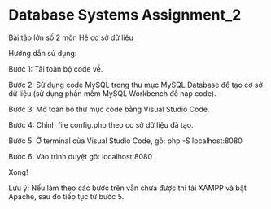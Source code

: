 # Database Systems Assignment_2
 
Bài tập lớn số 2 môn Hệ cơ sở dữ liệu

Hướng dẫn sử dụng:

Bước 1: Tải toàn bộ code về.

Bước 2: Sử dụng code MySQL trong thư mục MySQL Database để tạo cơ sở dữ liệu (sử dụng phần mềm MySQL Workbench để nạp code).

Bước 3: Mở toàn bộ thư mục code bằng Visual Studio Code.

Bước 4: Chỉnh file config.php theo cơ sở dữ liệu đã tạo.

Bước 5: Ở terminal của Visual Studio Code, gõ: php -S localhost:8080

Bước 6: Vào trình duyệt gõ: localhost:8080

Xong!

Lưu ý: Nếu làm theo các bước trên vẫn chưa được thì tải XAMPP và bật Apache, sau đó tiếp tục từ bước 5.

